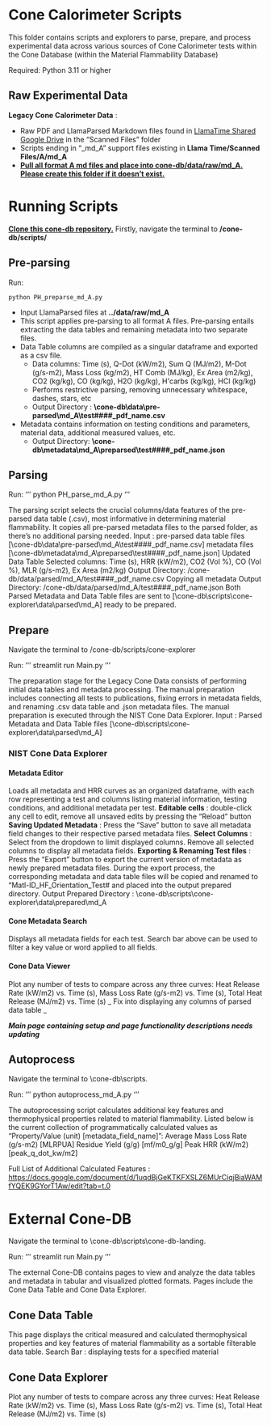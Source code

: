 # Cone Calorimeter Scripts

This folder contains scripts and explorers to parse, prepare, and process experimental data across various sources of Cone Calorimeter tests within the Cone Database (within the Material Flammability Database)

Required: Python 3.11 or higher


## Raw Experimental Data
**Legacy Cone Calorimeter Data** : 
- Raw PDF and LlamaParsed Markdown files found in [LlamaTime Shared Google Drive](https://drive.google.com/drive/u/0/folders/0AKNwSqPWrWJYUk9PVA) in the “Scanned Files” folder
- Scripts ending in “_md_A” support files existing in **Llama Time/Scanned Files/A/md_A**
- **<ins> Pull all format A md files and place into **cone-db/data/raw/md_A**. Please create this folder if it doesn’t exist. </ins>**



# Running Scripts
**<ins> Clone this cone-db repository.</ins>**
Firstly, navigate the terminal to **/cone-db/scripts/**


## Pre-parsing
Run:
```
python PH_preparse_md_A.py
```
- Input LlamaParsed files at **../data/raw/md_A**
- This script applies pre-parsing to all format A files. Pre-parsing entails extracting the data tables and remaining metadata into two separate files.
- Data Table columns are compiled as a singular dataframe and exported as a csv file.
    - Data columns: Time (s), Q-Dot (kW/m2), Sum Q (MJ/m2), M-Dot (g/s-m2), Mass Loss (kg/m2), HT Comb (MJ/kg), Ex Area (m2/kg), CO2 (kg/kg), CO (kg/kg), H2O (kg/kg), H'carbs (kg/kg), HCl (kg/kg)
    - Performs restrictive parsing, removing unnecessary whitespace, dashes, stars, etc
    - Output Directory : **\cone-db\data\pre-parsed\md_A\test####_pdf_name.csv**
- Metadata contains information on testing conditions and parameters, material data, additional measured values, etc. 
    - Output Directory: **\cone-db\metadata\md_A\preparsed\test####_pdf_name.json**

## Parsing

Run:
‘’’
python PH_parse_md_A.py
‘’’

The parsing script selects the crucial columns/data features of the pre-parsed data table (.csv), most informative in determining material flammability. It copies all pre-parsed metadata files to the parsed folder, as there’s no additional parsing needed. 
Input : 
pre-parsed data table files [\cone-db\data\pre-parsed\md_A\test####_pdf_name.csv]
metadata files [\cone-db\metadata\md_A\preparsed\test####_pdf_name.json]
Updated Data Table
Selected columns: Time (s), HRR (kW/m2), CO2 (Vol %), CO (Vol %), MLR (g/s-m2), Ex Area (m2/kg)
Output Directory: /cone-db/data/parsed/md_A/test####_pdf_name.csv
Copying all metadata 
Output Directory: /cone-db/data/parsed/md_A/test####_pdf_name.json
Both Parsed Metadata and Data Table files are sent to [\cone-db\scripts\cone-explorer\data\parsed\md_A] ready to be prepared.


## Prepare

Navigate the terminal to /cone-db/scripts/cone-explorer

Run:
‘’’
streamlit run Main.py
‘’’

The preparation stage for the Legacy Cone Data consists of performing initial data tables and metadata processing. The manual preparation includes connecting all tests to publications, fixing errors in metadata fields, and renaming .csv data table and .json metadata files. 
The manual preparation is executed through the NIST Cone Data Explorer.
Input : 
Parsed Metadata and Data Table files [\cone-db\scripts\cone-explorer\data\parsed\md_A]

### NIST Cone Data Explorer

#### Metadata Editor
Loads all metadata and HRR curves as an organized dataframe, with each row representing a test and columns listing material information, testing conditions, and additional metadata per test.
**Editable cells** : double-click any cell to edit, remove all unsaved edits by pressing the “Reload” button
**Saving Updated Metadata** : Press the “Save” button to save all metadata field changes to their respective parsed metadata files.
**Select Columns** : Select from the dropdown to limit displayed columns. Remove all selected columns to display all metadata fields.
**Exporting & Renaming Test files** : Press the “Export” button to export the current version of metadata as newly prepared metadata files. During the export process, the corresponding metadata and data table files will be copied and renamed to “Matl-ID_HF_Orientation_Test# and placed into the output prepared directory.
Output Prepared Directory : \cone-db\scripts\cone-explorer\data\prepared\md_A

#### Cone Metadata Search
Displays all metadata fields for each test.
Search bar above can be used to filter a key value or word applied to all fields.

#### Cone Data Viewer
Plot any number of tests to compare across any three curves: Heat Release Rate (kW/m2) vs. Time (s), Mass Loss Rate (g/s-m2) vs. Time (s), Total Heat Release (MJ/m2) vs. Time (s)
_ Fix into displaying any columns of parsed data table _


**_Main page containing setup and page functionality descriptions needs updating_**


## Autoprocess

Navigate the terminal to \cone-db\scripts.

Run:
‘’’
python autoprocess_md_A.py
‘’’

The autoprocessing script calculates additional key features and thermophysical properties related to material flammability. Listed below is the current collection of programmatically calculated values as “Property/Value (unit) [metadata_field_name]”:
Average Mass Loss Rate (g/s-m2) [MLRPUA]
Residue Yield (g/g) [mf/m0_g/g]
Peak HRR (kW/m2) [peak_q_dot_kw/m2]

Full List of Additional Calculated Features : https://docs.google.com/document/d/1uqdBjGeKTKFXSLZ6MUrCiqjBiaWAMfYQEK9GYorT1Aw/edit?tab=t.0


# External Cone-DB 

Navigate the terminal to \cone-db\scripts\cone-db-landing.

Run:
‘’’
streamlit run Main.py 
‘’’

The external Cone-DB contains pages to view and analyze the data tables and metadata in tabular and visualized plotted formats. Pages include the Cone Data Table and Cone Data Explorer. 

## Cone Data Table
This page displays the critical measured and calculated thermophysical properties and key features of material flammability as a sortable filterable data table. 
Search Bar : displaying tests for a specified material

## Cone Data Explorer
Plot any number of tests to compare across any three curves: Heat Release Rate (kW/m2) vs. Time (s), Mass Loss Rate (g/s-m2) vs. Time (s), Total Heat Release (MJ/m2) vs. Time (s)


